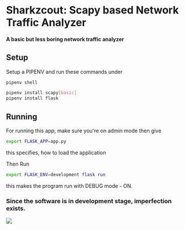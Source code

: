 # Sharkzcout: Scapy based Network Traffic Analyzer
 #### A basic but less boring network traffic analyzer
 
 ## Setup
 
 Setup a PIPENV and run these commands under
 
 ```sh
 pipenv shell
 ```
 
 ```sh
pipenv install scapy[basic]
pipenv install flask
```
## Running

For running this app, make sure you're on admin mode 
then give 

```sh
export FLASK_APP=app.py
```
this specifies, how to load the application

Then Run 
```sh
export FLASK_ENV=development flask run
```
this makes the program run with DEBUG mode - ON.

### Since the software is in development stage, imperfection exists.

![](https://media.giphy.com/media/lrnclvgJlsyZSq2wni/200w_d.gif)
